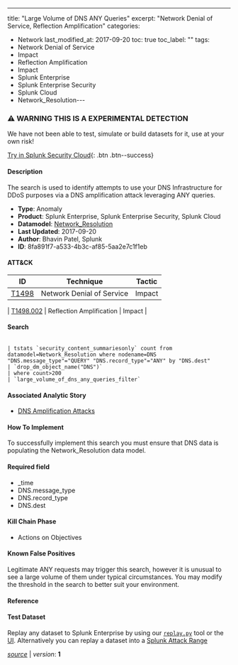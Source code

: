 ---
title: "Large Volume of DNS ANY Queries"
excerpt: "Network Denial of Service, Reflection Amplification"
categories:
  - Network
last_modified_at: 2017-09-20
toc: true
toc_label: ""
tags:
  - Network Denial of Service
  - Impact
  - Reflection Amplification
  - Impact
  - Splunk Enterprise
  - Splunk Enterprise Security
  - Splunk Cloud
  - Network_Resolution---

### ⚠️ WARNING THIS IS A EXPERIMENTAL DETECTION
We have not been able to test, simulate or build datasets for it, use at your own risk!


[Try in Splunk Security Cloud](https://www.splunk.com/en_us/cyber-security.html){: .btn .btn--success}

#### Description

The search is used to identify attempts to use your DNS Infrastructure for DDoS purposes via a DNS amplification attack leveraging ANY queries.

- **Type**: Anomaly
- **Product**: Splunk Enterprise, Splunk Enterprise Security, Splunk Cloud
- **Datamodel**: [Network_Resolution](https://docs.splunk.com/Documentation/CIM/latest/User/NetworkResolution)
- **Last Updated**: 2017-09-20
- **Author**: Bhavin Patel, Splunk
- **ID**: 8fa891f7-a533-4b3c-af85-5aa2e7c1f1eb


#### ATT&CK

| ID          | Technique   | Tactic         |
| ----------- | ----------- |--------------- |
| [T1498](https://attack.mitre.org/techniques/T1498/) | Network Denial of Service | Impact |



| [T1498.002](https://attack.mitre.org/techniques/T1498/002/) | Reflection Amplification | Impact |





#### Search

```

| tstats `security_content_summariesonly` count from datamodel=Network_Resolution where nodename=DNS "DNS.message_type"="QUERY" "DNS.record_type"="ANY" by "DNS.dest" 
| `drop_dm_object_name("DNS")` 
| where count>200 
| `large_volume_of_dns_any_queries_filter`
```

#### Associated Analytic Story
* [DNS Amplification Attacks](/stories/dns_amplification_attacks)


#### How To Implement
To successfully implement this search you must ensure that DNS data is populating the Network_Resolution data model.

#### Required field
* _time
* DNS.message_type
* DNS.record_type
* DNS.dest


#### Kill Chain Phase
* Actions on Objectives


#### Known False Positives
Legitimate ANY requests may trigger this search, however it is unusual to see a large volume of them under typical circumstances. You may modify the threshold in the search to better suit your environment.





#### Reference


#### Test Dataset
Replay any dataset to Splunk Enterprise by using our [`replay.py`](https://github.com/splunk/attack_data#using-replaypy) tool or the [UI](https://github.com/splunk/attack_data#using-ui).
Alternatively you can replay a dataset into a [Splunk Attack Range](https://github.com/splunk/attack_range#replay-dumps-into-attack-range-splunk-server)



[*source*](https://github.com/splunk/security_content/tree/develop/detections/experimental/network/large_volume_of_dns_any_queries.yml) \| *version*: **1**
